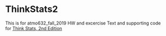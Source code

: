 ThinkStats2
===========

This is for atmo632_fall_2019 HW and excercise
Text and supporting code for [Think Stats, 2nd Edition](http://greenteapress.com/thinkstats2/index.html)
